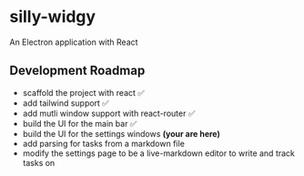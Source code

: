 # silly-widgy

An Electron application with React

## Development Roadmap

- scaffold the project with react ✅
- add tailwind support ✅
- add mutli window support with react-router ✅
- build the UI for the main bar ✅
- build the UI for the settings windows **(your are here)**
- add parsing for tasks from a markdown file
- modify the settings page to be a live-markdown editor to write and track tasks on
